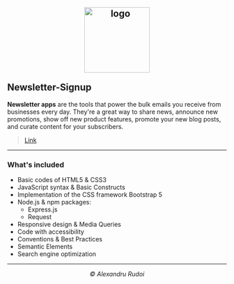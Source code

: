 ## <p align="center"><a href="https://vast-brushlands-94595.herokuapp.com/"><img src="https://ibb.co/Jn4B9c5" alt="logo" width="150px" border="0"></a></p>Newsletter-Signup

**Newsletter apps** are the tools that power the bulk emails you receive from businesses every day. They're a great way to share news, announce new promotions, show off new product features, promote your new blog posts, and curate content for your subscribers.

> <p><a href="https://vast-brushlands-94595.herokuapp.com/">Link</a></p>

---

### What's included

+ Basic codes of HTML5 & CSS3
+ JavaScript syntax & Basic Constructs
+ Implementation of the CSS framework Bootstrap 5
+ Node.js & npm packages:
  * Express.js
  * Request
+ Responsive design & Media Queries
+ Code with accessibility
+ Conventions & Best Practices
+ Semantic Elements
+ Search engine optimization

---

<p align="center"><em>&copy; Alexandru Rudoi</em></p>
